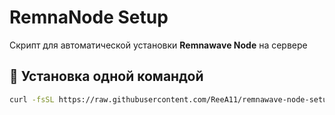 # RemnaNode Setup

Скрипт для автоматической установки **Remnawave Node** на сервере

## 🚀 Установка одной командой

```bash
curl -fsSL https://raw.githubusercontent.com/ReeA11/remnawave-node-setup/refs/heads/master/setup-remnanode.sh | sudo bash